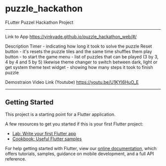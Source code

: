 # puzzle_hackathon

FLutter Puzzel Hackathon Project

*******************************************************************
Link to App https://yinkyade.github.io/puzzle_hackathon_web/#/

Description
Timer - indicating how long it took to solve the puzzle
Reset button - it's resets the puzzle tiles and the same time shuffles them
play button - to start the game 
menu -  list of puzzles that can be played (3 by 3, 4 by 4 and 5 by 5) likewise theme changer to switch between dark, light or get system theme
text widget - showing how many steps it took to finish puzzle

Demostraion Video Link (Youtube)
https://youtu.be/U1KYI6HuO_E


********************************************************************

## Getting Started

This project is a starting point for a Flutter application.

A few resources to get you started if this is your first Flutter project:

- [Lab: Write your first Flutter app](https://flutter.dev/docs/get-started/codelab)
- [Cookbook: Useful Flutter samples](https://flutter.dev/docs/cookbook)

For help getting started with Flutter, view our
[online documentation](https://flutter.dev/docs), which offers tutorials,
samples, guidance on mobile development, and a full API reference.
